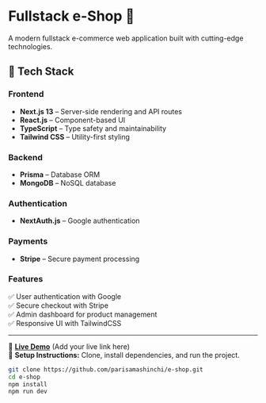 # Fullstack e-Shop 🛒

A modern fullstack e-commerce web application built with cutting-edge technologies.

## 🚀 Tech Stack

### **Frontend**
- **Next.js 13** – Server-side rendering and API routes  
- **React.js** – Component-based UI  
- **TypeScript** – Type safety and maintainability  
- **Tailwind CSS** – Utility-first styling  

### **Backend**
- **Prisma** – Database ORM  
- **MongoDB** – NoSQL database  

### **Authentication**
- **NextAuth.js** – Google authentication  

### **Payments**
- **Stripe** – Secure payment processing  

### **Features**
✅ User authentication with Google  
✅ Secure checkout with Stripe  
✅ Admin dashboard for product management  
✅ Responsive UI with TailwindCSS  

---

🔗 **[Live Demo](https://e-shop-iby8.vercel.app/register)** (Add your live link here)  
📌 **Setup Instructions:** Clone, install dependencies, and run the project.  

```bash
git clone https://github.com/parisamashinchi/e-shop.git
cd e-shop
npm install
npm run dev
